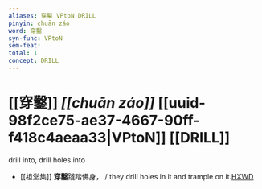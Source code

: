 ```yaml
---
aliases: 穿鑿 VPtoN DRILL
pinyin: chuān záo
word: 穿鑿
syn-func: VPtoN
sem-feat: 
total: 1
concept: DRILL 
---
```

# [[穿鑿]] *[[chuān záo]]*  [[uuid-98f2ce75-ae37-4667-90ff-f418c4aeaa33|VPtoN]] [[DRILL]]
drill into, drill holes into
 - [[祖堂集]] **穿鑿**踐踏佛身， / they drill holes in it and trample on it.[HXWD](https://hxwd.org/textview.html?location=KR6q0002_Yan_003-1125a.4)